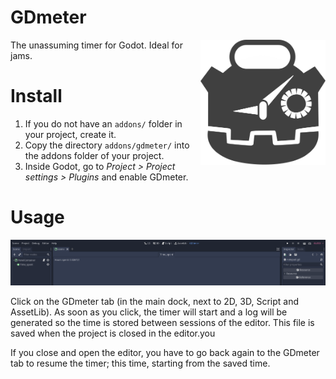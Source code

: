 
# GDmeter

<img align="right" width="200" height="200" src="./gdmeter_logo.svg">

The unassuming timer for Godot. Ideal for jams.


# Install
1. If you do not have an `addons/` folder in your project, create it.
2. Copy the directory `addons/gdmeter/` into the addons folder of your project.
3. Inside Godot, go to _Project > Project settings > Plugins_ and enable GDmeter.

# Usage
![alt text](./gdmeter.png "Dalted logo black")  

Click on the GDmeter tab (in the main dock, next to 2D, 3D, Script and AssetLib). As soon as you click, the timer will start and a log will be generated so the time is stored between sessions of the editor. This file is saved when the project is closed in the editor.you

If you close and open the editor, you have to go back again to the GDmeter tab to resume the timer; this time, starting from the saved time.
